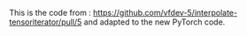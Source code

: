 This is the code from : https://github.com/vfdev-5/interpolate-tensoriterator/pull/5
and adapted to the new PyTorch code.